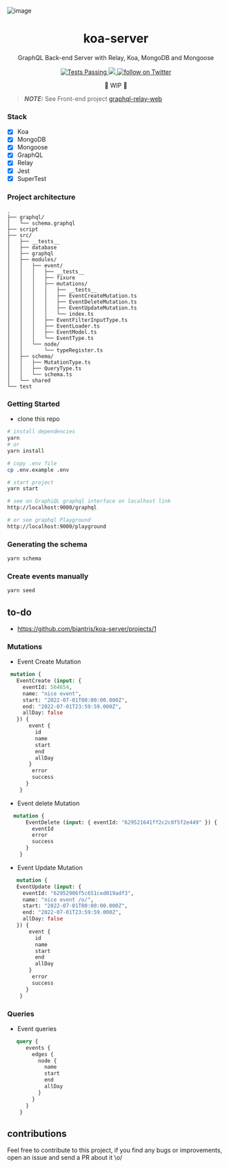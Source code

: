 ![image](https://user-images.githubusercontent.com/65451957/170831440-11ffbec9-5380-4513-9084-a6c09aa9dcdb.png)

<h1 align="center">
 koa-server
</h1>

<p align="center">
GraphQL Back-end Server with Relay, Koa, MongoDB and Mongoose
</p>

<p align="center">
   <a href="https://github.com/biantris/koa-server/actions">
      <img alt="Tests Passing" src="https://github.com/biantris/koa-server/actions/workflows/test.yml/badge.svg" />
    </a>
     <a href="https://codecov.io/gh/biantris/koa-server">
      <img src="https://codecov.io/gh/biantris/koa-server/branch/main/graph/badge.svg" />
    </a>
    <a href="https://twitter.com/intent/follow?screen_name=biantris_">
        <img src="https://img.shields.io/twitter/follow/biantris_?style=social&logo=twitter"
        alt="follow on Twitter">
    </a>
</p>

<p align="center">🚧 WIP 🚧</p>

> **_NOTE:_**  See Front-end project [graphql-relay-web](https://github.com/biantris/graphql-relay-web)

### Stack
- [x] Koa
- [x] MongoDB
- [x] Mongoose
- [x] GraphQL
- [x] Relay
- [x] Jest
- [x] SuperTest

### Project architecture
```
.
├── graphql/
│   └── schema.graphql
├── script
├── src/
│   ├── __tests__
│   ├── database
│   ├── graphql
│   ├── modules/
│   │   ├── event/
│   │   │   ├── __tests__
│   │   │   ├── fixure
│   │   │   ├── mutations/
│   │   │   │   ├── __tests__
│   │   │   │   ├── EventCreateMutation.ts
│   │   │   │   ├── EventDeleteMutation.ts
│   │   │   │   ├── EventUpdateMutation.ts
│   │   │   │   └── index.ts
│   │   │   ├── EventFilterInputType.ts
│   │   │   ├── EventLoader.ts
│   │   │   ├── EventModel.ts
│   │   │   └── EventType.ts
│   │   └── node/
│   │       └── typeRegister.ts
│   ├── schema/
│   │   ├── MutationType.ts
│   │   ├── QueryType.ts
│   │   └── schema.ts
│   └── shared
└── test
```

### Getting Started
- clone this repo
```sh
# install dependencies
yarn
# or
yarn install

# copy .env file
cp .env.example .env

# start project
yarn start

# see on GraphiQL graphql interface on localhost link
http://localhost:9000/graphql

# or see graphql Playground
http://localhost:9000/playground
```

### Generating the schema
```sh
yarn schema
```

### Create events manually
```sh
yarn seed
```

## to-do

- https://github.com/biantris/koa-server/projects/1

### Mutations
- Event Create Mutation
```graphql
 mutation {
   EventCreate (input: { 
     eventId: 564654, 
     name: "nice event", 
     start: "2022-07-01T00:00:00.000Z",
     end: "2022-07-01T23:59:59.000Z",
     allDay: false
   }) {
       event {
         id
         name
         start
         end
         allDay
       }
        error
        success
      }
    }
```
- Event delete Mutation
```graphql
  mutation {
      EventDelete (input: { eventId: "629521641ff2c2c8f5f2e449" }) {
        eventId
        error
        success
      }
    }
```
- Event Update Mutation
```graphql
   mutation {
   EventUpdate (input: { 
     eventId: "62952906f5c651ced019adf3", 
     name: "nice event /o/", 
     start: "2022-07-01T00:00:00.000Z",
     end: "2022-07-01T23:59:59.000Z",
     allDay: false
   }) {
       event {
         id
         name
         start
         end
         allDay
       }
        error
        success
      }
    }
```
  
### Queries
- Event queries
```graphql
   query {
      events {
        edges {
          node {
            name
            start
            end
            allDay
          }
        }
      }
    }
```

## contributions
Feel free to contribute to this project, if you find any bugs or improvements, open an issue and send a PR about it \o/

